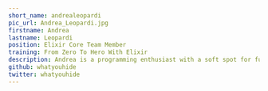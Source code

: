 ```yaml
---
short_name: andrealeopardi
pic_url: Andrea_Leopardi.jpg
firstname: Andrea
lastname: Leopardi
position: Elixir Core Team Member
training: From Zero To Hero With Elixir
description: Andrea is a programming enthusiast with a soft spot for functional programming and beautiful code. He loves learning new stuff. He strongly believes in accessible culture and education and in open-source software. He is active in the Elixir community and uses Elixir almost exclusively for work purposes.
github: whatyouhide
twitter: whatyouhide
---
```

